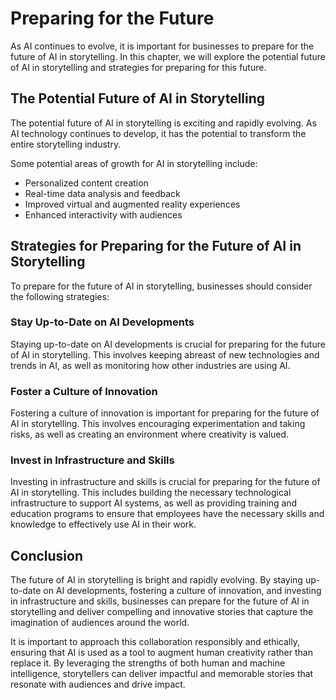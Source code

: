 Preparing for the Future
=================================================================

As AI continues to evolve, it is important for businesses to prepare for the future of AI in storytelling. In this chapter, we will explore the potential future of AI in storytelling and strategies for preparing for this future.

The Potential Future of AI in Storytelling
------------------------------------------

The potential future of AI in storytelling is exciting and rapidly evolving. As AI technology continues to develop, it has the potential to transform the entire storytelling industry.

Some potential areas of growth for AI in storytelling include:

* Personalized content creation
* Real-time data analysis and feedback
* Improved virtual and augmented reality experiences
* Enhanced interactivity with audiences

Strategies for Preparing for the Future of AI in Storytelling
-------------------------------------------------------------

To prepare for the future of AI in storytelling, businesses should consider the following strategies:

### Stay Up-to-Date on AI Developments

Staying up-to-date on AI developments is crucial for preparing for the future of AI in storytelling. This involves keeping abreast of new technologies and trends in AI, as well as monitoring how other industries are using AI.

### Foster a Culture of Innovation

Fostering a culture of innovation is important for preparing for the future of AI in storytelling. This involves encouraging experimentation and taking risks, as well as creating an environment where creativity is valued.

### Invest in Infrastructure and Skills

Investing in infrastructure and skills is crucial for preparing for the future of AI in storytelling. This includes building the necessary technological infrastructure to support AI systems, as well as providing training and education programs to ensure that employees have the necessary skills and knowledge to effectively use AI in their work.

Conclusion
----------

The future of AI in storytelling is bright and rapidly evolving. By staying up-to-date on AI developments, fostering a culture of innovation, and investing in infrastructure and skills, businesses can prepare for the future of AI in storytelling and deliver compelling and innovative stories that capture the imagination of audiences around the world.

It is important to approach this collaboration responsibly and ethically, ensuring that AI is used as a tool to augment human creativity rather than replace it. By leveraging the strengths of both human and machine intelligence, storytellers can deliver impactful and memorable stories that resonate with audiences and drive impact.
